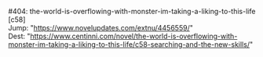 #404: the-world-is-overflowing-with-monster-im-taking-a-liking-to-this-life [c58] <br/>
Jump: "https://www.novelupdates.com/extnu/4456559/" <br/>
Dest: "https://www.centinni.com/novel/the-world-is-overflowing-with-monster-im-taking-a-liking-to-this-life/c58-searching-and-the-new-skills/"